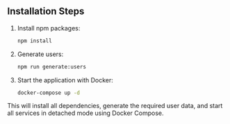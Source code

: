 ## Installation Steps

1. Install npm packages:

   ```bash
   npm install
   ```

2. Generate users:

   ```bash
   npm run generate:users
   ```

3. Start the application with Docker:
   ```bash
   docker-compose up -d
   ```

This will install all dependencies, generate the required user data, and start all services in detached mode using Docker Compose.
